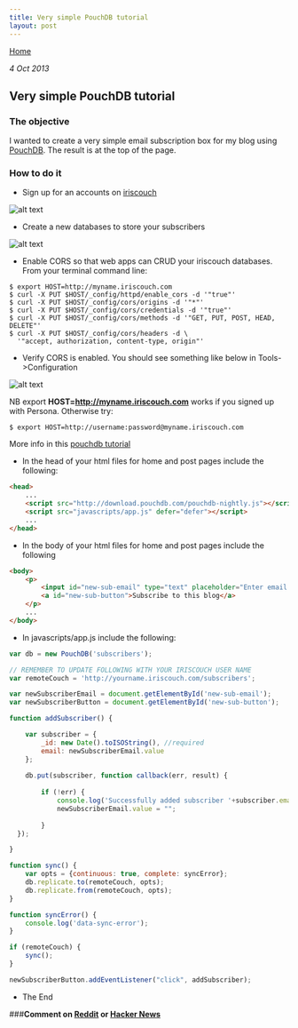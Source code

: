 ```yaml
---
title: Very simple PouchDB tutorial
layout: post
---
```

                                                                                                
[Home](http://nigelkelly.github.io)

*4 Oct 2013*
## Very simple PouchDB tutorial

### The objective

I wanted to create a very simple email subscription box for my blog using [PouchDB](http://pouchdb.com/).
The result is at the top of the page.

### How to do it

* Sign up for an accounts on [iriscouch](http://www.iriscouch.com/)

![alt text](images/sub-couchdb/iriscouch.png "Iriscouch signup")

* Create a new databases to store your subscribers

![alt text](images/sub-couchdb/create-couch.png "Iriscouch create db")

* Enable CORS so that web apps can CRUD your iriscouch databases. From your terminal command line:

```
$ export HOST=http://myname.iriscouch.com
$ curl -X PUT $HOST/_config/httpd/enable_cors -d '"true"'
$ curl -X PUT $HOST/_config/cors/origins -d '"*"'
$ curl -X PUT $HOST/_config/cors/credentials -d '"true"'
$ curl -X PUT $HOST/_config/cors/methods -d '"GET, PUT, POST, HEAD, DELETE"'
$ curl -X PUT $HOST/_config/cors/headers -d \
  '"accept, authorization, content-type, origin"'
```


* Verify CORS is enabled. You should see something like below in Tools->Configuration

![alt text](images/sub-couchdb/couch-config.png "Iriscouch config")

NB export **HOST=http://myname.iriscouch.com** works if you signed up with Persona. Otherwise try:

```
$ export HOST=http://username:password@myname.iriscouch.com
```
More info in this [pouchdb tutorial](http://pouchdb.com/getting-started.html)

* In the head of your html files for home and post pages include the following:
	
```html
<head>
	...
	<script src="http://download.pouchdb.com/pouchdb-nightly.js"></script>
	<script src="javascripts/app.js" defer="defer"></script>
	...
</head>
```

* In the body of your html files for home and post pages include the following
		
```html
<body>
	<p>
		<input id="new-sub-email" type="text" placeholder="Enter email here">
		<a id="new-sub-button">Subscribe to this blog</a>
	</p>
	...
</body>

```

* In javascripts/app.js include the following:

```javascript
var db = new PouchDB('subscribers');

// REMEMBER TO UPDATE FOLLOWING WITH YOUR IRISCOUCH USER NAME
var remoteCouch = 'http://yourname.iriscouch.com/subscribers';

var newSubscriberEmail = document.getElementById('new-sub-email');
var newSubscriberButton = document.getElementById('new-sub-button');

function addSubscriber() {

	var subscriber = {
    	_id: new Date().toISOString(), //required
    	email: newSubscriberEmail.value	  	
	};
  	
	db.put(subscriber, function callback(err, result) {
    
		if (!err) {
      		console.log('Successfully added subscriber '+subscriber.email);
			newSubscriberEmail.value = "";
			
    	}
  });

}

function sync() {
	var opts = {continuous: true, complete: syncError};
	db.replicate.to(remoteCouch, opts);
	db.replicate.from(remoteCouch, opts);
}

function syncError() {
  	console.log('data-sync-error');
}	

if (remoteCouch) {
    sync();
}

newSubscriberButton.addEventListener("click", addSubscriber);


```

* The End

###**Comment on [Reddit](http://www.reddit.com/r/javascript/) or [Hacker News](https://news.ycombinator.com/newest/)**